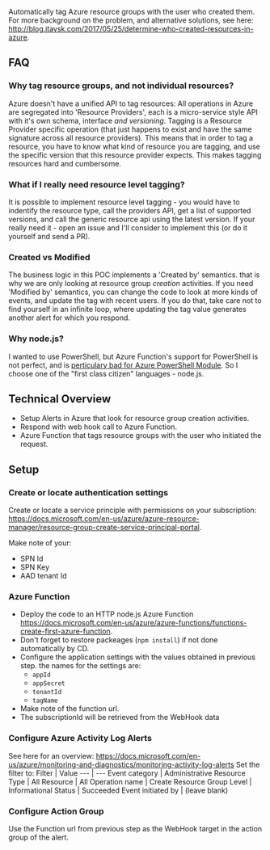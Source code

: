 Automatically tag Azure resource groups with the user who created them.  
For more background on the problem, and alternative solutions, see here: http://blog.itaysk.com/2017/05/25/determine-who-created-resources-in-azure.

## FAQ

### Why tag resource groups, and not individual resources?
Azure doesn't have a unified API to tag resources: All operations in Azure are segregated into 'Resource Providers', each is a micro-service style API with it's own schema, interface *and versioning*. Tagging is a Resource Provider specific operation (that just happens to exist and have the same signature across all resource providers). This means that in order to tag a resource, you have to know what kind of resource you are tagging, and use the specific version that this resource provider expects. This makes tagging resources hard and cumbersome. 

### What if I really need resource level tagging?
It is possible to implement resource level tagging - you would have to indentify the resource type, call the providers API, get a list of supported versions, and call the generic resource api using the latest version. If your really need it - open an issue and I'll consider to implement this (or do it yourself and send a PR).

### Created vs Modified
The business logic in this POC implements a 'Created by' semantics. that is why we are only looking at resource group *creation* activities.
If you need 'Modified by' semantics, you can change the code to look at more kinds of events, and update the tag with recent users.
If you do that, take care not to find yourself in an infinite loop, where updating the tag value generates another alert for which you respond.

### Why node.js?
I wanted to use PowerShell, but Azure Function's support for PowerShell is not perfect, and is [perticulary bad for Azure PowerShell Module](https://github.com/Azure/Azure-Functions/issues/124). So I choose one of the "first class citizen" languages - node.js.

## Technical Overview
- Setup Alerts in Azure that look for resource group creation activities.
- Respond with web hook call to Azure Function.
- Azure Function that tags resource groups with the user who initiated the request.

## Setup

### Create or locate authentication settings
Create or locate a service principle with permissions on your subscription: https://docs.microsoft.com/en-us/azure/azure-resource-manager/resource-group-create-service-principal-portal.

Make note of your:
- SPN Id
- SPN Key
- AAD tenant Id

### Azure Function
- Deploy the code to an HTTP node.js Azure Function https://docs.microsoft.com/en-us/azure/azure-functions/functions-create-first-azure-function.
- Don't forget to restore packeages (`npm install`) if not done automatically by CD.
- Configure the application settings with the values obtained in previous step. the names for the settings are:
    - `appId`
    - `appSecret`
    - `tenantId`
    - `tagName`
- Make note of the function url.
- The subscriptionId will be retrieved from the WebHook data

### Configure Azure Activity Log Alerts
See here for an overview: https://docs.microsoft.com/en-us/azure/monitoring-and-diagnostics/monitoring-activity-log-alerts
Set the filter to: 
Filter | Value
--- | ---
Event category | Administrative
Resource Type | All
Resource | All
Operation name | Create Resource Group
Level | Informational
Status | Succeeded
Event initiated by | (leave blank)

### Configure Action Group
Use the Function url from previous step as the WebHook target in the action group of the alert.
